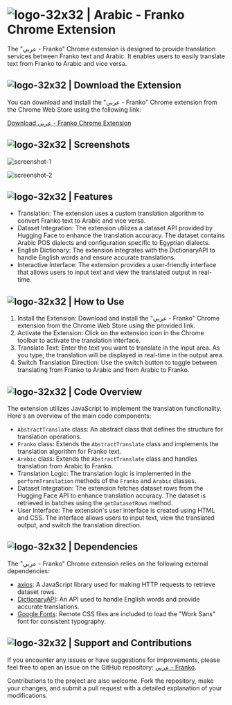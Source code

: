 # ![logo-32x32](https://github.com/TheOnlyMonster/Franko-Arabic-Chrome-Extension/assets/92688600/ae0a766c-ef62-4f3c-a6ec-e914231afefb) | Arabic - Franko Chrome Extension 

The "عربي - Franko" Chrome extension is designed to provide translation services between Franko text and Arabic. It enables users to easily translate text from Franko to Arabic and vice versa. 


## ![logo-32x32](https://github.com/TheOnlyMonster/Franko-Arabic-Chrome-Extension/assets/92688600/ae0a766c-ef62-4f3c-a6ec-e914231afefb) | Download the Extension

You can download and install the "عربي - Franko" Chrome extension from the Chrome Web Store using the following link:

[Download عربي - Franko Chrome Extension](https://chrome.google.com/webstore/detail/%D8%B9%D8%B1%D8%A8%D9%8A-franko/lfnbchcibchaflinekapimhljnpkfaec)

## ![logo-32x32](https://github.com/TheOnlyMonster/Franko-Arabic-Chrome-Extension/assets/92688600/ae0a766c-ef62-4f3c-a6ec-e914231afefb) | Screenshots

![screenshot-1](https://github.com/TheOnlyMonster/Franko-Arabic-Chrome-Extension/assets/92688600/36fc5c47-e4a2-40e4-b7d4-3f5d1ac2cea2)

![screenshot-2](https://github.com/TheOnlyMonster/Franko-Arabic-Chrome-Extension/assets/92688600/7c445be3-9ee1-46c3-8728-195e4f0eb310)


## ![logo-32x32](https://github.com/TheOnlyMonster/Franko-Arabic-Chrome-Extension/assets/92688600/ae0a766c-ef62-4f3c-a6ec-e914231afefb) | Features

- Translation: The extension uses a custom translation algorithm to convert Franko text to Arabic and vice versa.
- Dataset Integration: The extension utilizes a dataset API provided by Hugging Face to enhance the translation accuracy. The dataset contains Arabic POS dialects and configuration specific to Egyptian dialects.
- English Dictionary: The extension integrates with the DictionaryAPI to handle English words and ensure accurate translations.
- Interactive Interface: The extension provides a user-friendly interface that allows users to input text and view the translated output in real-time.

## ![logo-32x32](https://github.com/TheOnlyMonster/Franko-Arabic-Chrome-Extension/assets/92688600/ae0a766c-ef62-4f3c-a6ec-e914231afefb) | How to Use

1. Install the Extension: Download and install the "عربي - Franko" Chrome extension from the Chrome Web Store using the provided link.
2. Activate the Extension: Click on the extension icon in the Chrome toolbar to activate the translation interface.
3. Translate Text: Enter the text you want to translate in the input area. As you type, the translation will be displayed in real-time in the output area.
4. Switch Translation Direction: Use the switch button to toggle between translating from Franko to Arabic and from Arabic to Franko.

## ![logo-32x32](https://github.com/TheOnlyMonster/Franko-Arabic-Chrome-Extension/assets/92688600/ae0a766c-ef62-4f3c-a6ec-e914231afefb) | Code Overview

The extension utilizes JavaScript to implement the translation functionality. Here's an overview of the main code components:

- `AbstractTranslate` class: An abstract class that defines the structure for translation operations.
- `Franko` class: Extends the `AbstractTranslate` class and implements the translation algorithm for Franko text.
- `Arabic` class: Extends the `AbstractTranslate` class and handles translation from Arabic to Franko.
- Translation Logic: The translation logic is implemented in the `performTranslation` methods of the `Franko` and `Arabic` classes.
- Dataset Integration: The extension fetches dataset rows from the Hugging Face API to enhance translation accuracy. The dataset is retrieved in batches using the `getDatasetRows` method.
- User Interface: The extension's user interface is created using HTML and CSS. The interface allows users to input text, view the translated output, and switch the translation direction.

## ![logo-32x32](https://github.com/TheOnlyMonster/Franko-Arabic-Chrome-Extension/assets/92688600/ae0a766c-ef62-4f3c-a6ec-e914231afefb) | Dependencies

The "عربي - Franko" Chrome extension relies on the following external dependencies:

- [axios](https://github.com/axios/axios): A JavaScript library used for making HTTP requests to retrieve dataset rows.
- [DictionaryAPI](https://dictionaryapi.dev/): An API used to handle English words and provide accurate translations.
- [Google Fonts](https://fonts.google.com/): Remote CSS files are included to load the "Work Sans" font for consistent typography.

## ![logo-32x32](https://github.com/TheOnlyMonster/Franko-Arabic-Chrome-Extension/assets/92688600/ae0a766c-ef62-4f3c-a6ec-e914231afefb) | Support and Contributions

If you encounter any issues or have suggestions for improvements, please feel free to open an issue on the GitHub repository: [عربي - Franko](https://github.com/TheOnlyMonster/Franko-Arabic-Chrome-Extension).

Contributions to the project are also welcome. Fork the repository, make your changes, and submit a pull request with a detailed explanation of your modifications.
